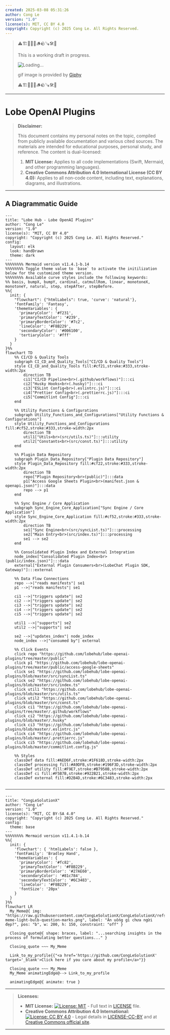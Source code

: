 ```yaml
---
created: 2025-03-08 05:31:26
author: Cong Le
version: "1.0"
license(s): MIT, CC BY 4.0
copyright: Copyright (c) 2025 Cong Le. All Rights Reserved.
---
```


> ⚠️🏗️🚧🦺🧱🪵🪨🪚🛠️👷
> 
> This is a working draft in progress.
> 
> ![Loading...](https://media4.giphy.com/media/v1.Y2lkPTc5MGI3NjExanp1djJjMWRrdW1lc2t2dDY0djJ2bXozMDlsdHNqbGNtdzgwbjJuZyZlcD12MV9pbnRlcm5hbF9naWZfYnlfaWQmY3Q9Zw/mcdVjcUtgJz9603joH/giphy.gif)
> 
> gif image is provided by [Giphy](https://giphy.com)
> 
> ⚠️🏗️🚧🦺🧱🪵🪨🪚🛠️👷

----



# Lobe OpenAI Plugins
> **Disclaimer:**
>
> This document contains my personal notes on the topic,
> compiled from publicly available documentation and various cited sources.
> The materials are intended for educational purposes, personal study, and reference.
> The content is dual-licensed:
> 1. **MIT License:** Applies to all code implementations (Swift, Mermaid, and other programming languages).
> 2. **Creative Commons Attribution 4.0 International License (CC BY 4.0):** Applies to all non-code content, including text, explanations, diagrams, and illustrations.
---


## A Diagrammatic Guide 


```mermaid
---
title: "Lobe Hub - Lobe OpenAI Plugins"
author: "Cong Le"
version: "1.0"
license(s): "MIT, CC BY 4.0"
copyright: "Copyright (c) 2025 Cong Le. All Rights Reserved."
config:
  layout: elk
  look: handDrawn
  theme: dark
---
%%%%%%%% Mermaid version v11.4.1-b.14
%%%%%%%% Toggle theme value to `base` to activate the initilization below for the customized theme version.
%%%%%%%% Available curve styles include the following keywords:
%% basis, bumpX, bumpY, cardinal, catmullRom, linear, monotoneX, monotoneY, natural, step, stepAfter, stepBefore.
%%{
  init: {
    "flowchart": {"htmlLabels": true, 'curve': 'natural'},
    'fontFamily': 'Fantasy',
    'themeVariables': {
      'primaryColor': '#f231',
      'primaryTextColor': '#239',
      'primaryBorderColor': '#7c2',
      'lineColor': '#F8B229',
      'secondaryColor': '#006100',
      'tertiaryColor': '#fff'
    }
  }
}%%
flowchart TD
    %% CI/CD & Quality Tools
    subgraph CI_CD_and_Quality_Tools["CI/CD & Quality Tools"]
    style CI_CD_and_Quality_Tools fill:#cf21,stroke:#333,stroke-width:2px
        direction TB
        ci1["CI/CD Pipeline<br>(.github/workflows)"]:::ci
        ci2["Husky Hooks<br>(.husky)"]:::ci
        ci3["ESLint Config<br>(.eslintrc.js)"]:::ci
        ci4["Prettier Config<br>(.prettierrc.js)"]:::ci
        ci5["Commitlint Config"]:::ci
    end

    %% Utility Functions & Configurations
    subgraph Utility_Functions_and_Configurations["Utility Functions & Configurations"]
    style Utility_Functions_and_Configurations fill:#cf52,stroke:#333,stroke-width:2px
        direction TB
        util1["Utils<br>(src/utils.ts)"]:::utility
        util2["Constants<br>(src/const.ts)"]:::utility
    end

    %% Plugin Data Repository
    subgraph Plugin_Data_Repository["Plugin Data Repository"]
    style Plugin_Data_Repository fill:#cf22,stroke:#333,stroke-width:2px
        direction TB
        repo["Plugin Repository<br>(public)"]:::data
        p1["Access Google Sheets Plugin<br>(manifest.json & openapi.json)"]:::data
        repo --> p1
    end

    %% Sync Engine / Core Application
    subgraph Sync_Engine_Core_Application["Sync Engine / Core Application"]
    style Sync_Engine_Core_Application fill:#cf52,stroke:#333,stroke-width:2px
        direction TB
        se1["Sync Engine<br>(src/syncList.ts)"]:::processing
        se2["Main Entry<br>(src/index.ts)"]:::processing
        se1 --> se2
    end

    %% Consolidated Plugin Index and External Integration
    node_index["Consolidated Plugin Index<br>(public/index.json)"]:::data
    external["External Plugin Consumers<br>(LobeChat Plugin SDK, Gateway)"]:::external

    %% Data Flow Connections
    repo -->|"reads manifests"| se1
    p1 -->|"reads manifests"| se1

    ci1 -->|"triggers update"| se2
    ci2 -->|"triggers update"| se2
    ci3 -->|"triggers update"| se2
    ci4 -->|"triggers update"| se2
    ci5 -->|"triggers update"| se2

    util1 -->|"supports"| se2
    util2 -->|"supports"| se2

    se2 -->|"updates_index"| node_index
    node_index -->|"consumed by"| external

    %% Click Events
    click repo "https://github.com/lobehub/lobe-openai-plugins/tree/master/public"
    click p1 "https://github.com/lobehub/lobe-openai-plugins/tree/master/public/access-google-sheets"
    click se1 "https://github.com/lobehub/lobe-openai-plugins/blob/master/src/syncList.ts"
    click se2 "https://github.com/lobehub/lobe-openai-plugins/blob/master/src/index.ts"
    click util1 "https://github.com/lobehub/lobe-openai-plugins/blob/master/src/utils.ts"
    click util2 "https://github.com/lobehub/lobe-openai-plugins/blob/master/src/const.ts"
    click ci1 "https://github.com/lobehub/lobe-openai-plugins/tree/master/.github/workflows"
    click ci2 "https://github.com/lobehub/lobe-openai-plugins/blob/master/.husky"
    click ci3 "https://github.com/lobehub/lobe-openai-plugins/blob/master/.eslintrc.js"
    click ci4 "https://github.com/lobehub/lobe-openai-plugins/blob/master/.prettierrc.js"
    click ci5 "https://github.com/lobehub/lobe-openai-plugins/blob/master/commitlint.config.js"

    %% Styles
    classDef data fill:#AED6F,stroke:#1F618D,stroke-width:2px
    classDef processing fill:#A9DFB,stroke:#196F3D,stroke-width:2px
    classDef utility fill:#F9E7,stroke:#B7950B,stroke-width:2px
    classDef ci fill:#F5B7B,stroke:#922B21,stroke-width:2px
    classDef external fill:#D2B4D,stroke:#6C3483,stroke-width:2px
    
```



---

<!-- 
```mermaid
%% Current Mermaid version
info
```  -->


```mermaid
---
title: "CongLeSolutionX"
author: "Cong Le"
version: "1.0"
license(s): "MIT, CC BY-SA 4.0"
copyright: "Copyright (c) 2025 Cong Le. All Rights Reserved."
config:
  theme: base
---
%%%%%%%% Mermaid version v11.4.1-b.14
%%{
  init: {
    'flowchart': { 'htmlLabels': false },
    'fontFamily': 'Bradley Hand',
    'themeVariables': {
      'primaryColor': '#fc82',
      'primaryTextColor': '#F8B229',
      'primaryBorderColor': '#27AE60',
      'secondaryColor': '#81c784',
      'secondaryTextColor': '#6C3483',
      'lineColor': '#F8B229',
      'fontSize': '20px'
    }
  }
}%%
flowchart LR
  My_Meme@{ img: "https://raw.githubusercontent.com/CongLeSolutionX/CongLeSolutionX/refs/heads/main/assets/images/My-meme-light-bulb-question-marks.png", label: "Ăn uống gì chưa ngừi đẹp?", pos: "b", w: 200, h: 150, constraint: "off" }

  Closing_quote@{ shape: braces, label: "...searching insights in the process of formulating better questions..." }

  Closing_quote ~~~ My_Meme
    
  Link_to_my_profile{{"<a href='https://github.com/CongLeSolutionX' target='_blank'>Click here if you care about my profile</a>"}}

  Closing_quote ~~~ My_Meme
  My_Meme animatingEdge@--> Link_to_my_profile
  
  animatingEdge@{ animate: true }

```

---
> **Licenses:**
>
> - **MIT License:**  [![License: MIT](https://img.shields.io/badge/License-MIT-yellow.svg)](LICENSE) - Full text in [LICENSE](LICENSE) file.
> - **Creative Commons Attribution 4.0 International:** [![License: CC BY 4.0](https://licensebuttons.net/l/by/4.0/88x31.png)](LICENSE-CC-BY) - Legal details in [LICENSE-CC-BY](LICENSE-CC-BY) and at [Creative Commons official site](http://creativecommons.org/licenses/by/4.0/).
> 
---
